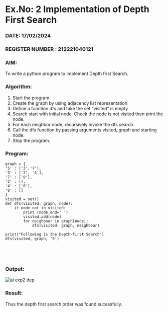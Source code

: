 # Ex.No: 2  Implementation of Depth First Search
### DATE:   17/02/2024                                                                         
### REGISTER NUMBER : 212221040121
### AIM: 
To write a python program to implement Depth first Search. 
### Algorithm:
1. Start the program
2. Create the graph by using adjacency list representation
3. Define a function dfs and take the set “visited” is empty 
4. Search start with initial node. Check the node is not visited then print the node.
5. For each neighbor node, recursively invoke the dfs search.
6. Call the dfs function by passing arguments visited, graph and starting node.
7. Stop the program.
### Program:
```
graph = {
'5' : ['3','7'],
'3' : ['2', '4'],
'7' : ['8'],
'2' : [],
'4' : ['8'],
'8' : []
}
visited = set()
def dfs(visited, graph, node):
    if node not in visited:
        print (node,end=' ')
        visited.add(node)
        for neighbour in graph[node]:
            dfs(visited, graph, neighbour)
            
print("Following is the Depth-First Search")
dfs(visited, graph, '5')





```




### Output:
![ai exp2 dep](https://github.com/VRVijaykumar123/ex1.bfs/assets/133218255/32edbe7a-3566-4dec-8ee7-e0581dab2f41)




### Result:
Thus the depth first search order was found sucessfully.
